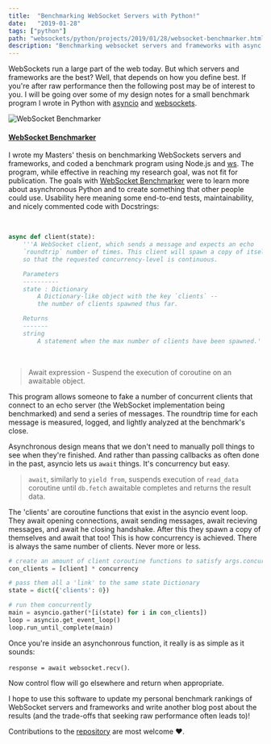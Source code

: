 ```yaml
---
title:  "Benchmarking WebSocket Servers with Python!"
date:   "2019-01-28"
tags: ["python"]
path: "websockets/python/projects/2019/01/28/websocket-benchmarker.html"
description: "Benchmarking websocket servers and frameworks with async Python."
---
```


WebSockets run a large part of the web today. But which servers and frameworks are the best? Well, that depends on how you define best. If you're after raw performance then the following post may be of interest to you. I will be going over some of my design notes for a small benchmark program I wrote in Python with [asyncio](https://docs.python.org/3/library/asyncio.html) and [websockets](https://github.com/aaugustin/websockets).

![WebSocket Benchmarker](wsbenchheader.png)

#### [WebSocket Benchmarker](https://github.com/healeycodes/websocket-benchmarker)

I wrote my Masters' thesis on benchmarking WebSockets servers and frameworks, and coded a benchmark program using Node.js and [ws](https://github.com/websockets/ws). The program, while effective in reaching my research goal, was not fit for publication. The goals with [WebSocket Benchmarker](https://github.com/healeycodes/websocket-benchmarker) were to learn more about asynchronous Python and to create something that other people could use. Usability here meaning some end-to-end tests, maintainability, and nicely commented code with Docstrings:

<br>

```python
async def client(state):
    '''A WebSocket client, which sends a message and expects an echo
    `roundtrip` number of times. This client will spawn a copy of itself afterwards,
    so that the requested concurrency-level is continuous.

    Parameters
    ----------
    state : Dictionary
        A Dictionary-like object with the key `clients` --
        the number of clients spawned thus far.

    Returns
    -------
    string
        A statement when the max number of clients have been spawned.'''
```

<br>

> Await expression - Suspend the execution of coroutine on an awaitable object.

This program allows someone to fake a number of concurrent clients that connect to an echo server (the WebSocket implementation being benchmarked) and send a series of messages. The roundtrip time for each message is measured, logged, and lightly analyzed at the benchmark's close.

Asynchronous design means that we don't need to manually poll things to see when they're finished. And rather than passing callbacks as often done in the past, asyncio lets us `await` things. It's concurrency but easy.

>`await`, similarly to `yield from`, suspends execution of `read_data` coroutine until `db.fetch` awaitable completes and returns the result data.

The 'clients' are coroutine functions that exist in the asyncio event loop. They await opening connections, await sending messages, await recieving messages, and await he closing handshake. After this they spawn a copy of themselves and await that too! This is how concurrency is achieved. There is always the same number of clients. Never more or less.

```python
# create an amount of client coroutine functions to satisfy args.concurrency
con_clients = [client] * concurrency

# pass them all a 'link' to the same state Dictionary
state = dict({'clients': 0})

# run them concurrently
main = asyncio.gather(*[i(state) for i in con_clients])
loop = asyncio.get_event_loop()
loop.run_until_complete(main)
```

Once you're inside an asynchonrous function, it really is as simple as it sounds:

`response = await websocket.recv()`.

Now control flow will go elsewhere and return when appropriate.

I hope to use this software to update my personal benchmark rankings of WebSocket servers and frameworks and write another blog post about the results (and the trade-offs that seeking raw performance often leads to)!

Contributions to the [repository](https://github.com/healeycodes/websocket-benchmarker) are most welcome ❤️.
